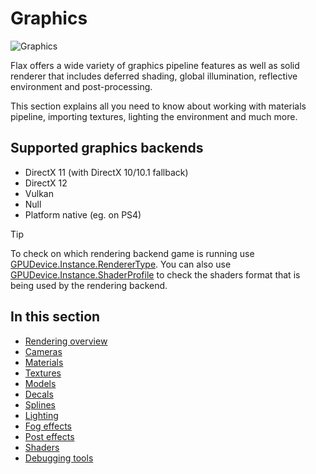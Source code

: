 # Graphics

![Graphics](media/title.jpg)

Flax offers a wide variety of graphics pipeline features as well as solid renderer that includes deferred shading, global illumination, reflective environment and post-processing.

This section explains all you need to know about working with materials pipeline, importing textures, lighting the environment and much more.

## Supported graphics backends

* DirectX 11 (with DirectX 10/10.1 fallback)
* DirectX 12
* Vulkan
* Null
* Platform native (eg. on PS4)

> [!TIP]
> To check on which rendering backend game is running use [GPUDevice.Instance.RendererType](https://docs.flaxengine.com/api/FlaxEngine.GPUDevice.html#FlaxEngine_Rendering_GPUDevice_RendererType). You can also use [GPUDevice.Instance.ShaderProfile](https://docs.flaxengine.com/api/FlaxEngine.GPUDevice.html#FlaxEngine_Rendering_GPUDevice_ShaderProfile) to check the shaders format that is being used by the rendering backend.

## In this section

* [Rendering overview](overview/index.md)
* [Cameras](cameras/index.md)
* [Materials](materials/index.md)
* [Textures](textures/index.md)
* [Models](models/index.md)
* [Decals](decals/index.md)
* [Splines](splines/index.md)
* [Lighting](lighting/index.md)
* [Fog effects](fog-effects/index.md)
* [Post effects](post-effects/index.md)
* [Shaders](shaders/index.md)
* [Debugging tools](debugging-tools/index.md)
